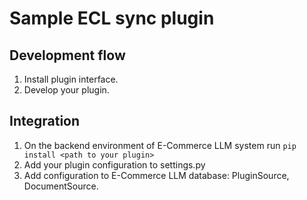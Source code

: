 # Sample ECL sync plugin
## Development flow
1. Install plugin interface.
2. Develop your plugin.

## Integration
1. On the backend environment of E-Commerce LLM system run ```pip install <path to your plugin>```
2. Add your plugin configuration to settings.py
3. Add configuration to E-Commerce LLM database: PluginSource, DocumentSource.